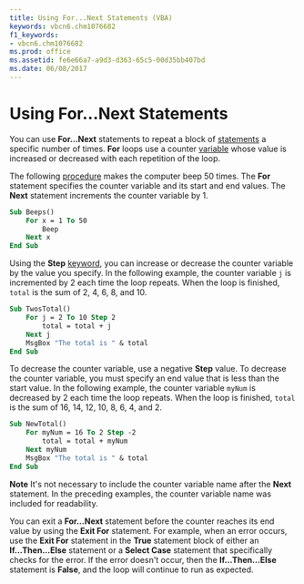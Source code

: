 ```yaml
---
title: Using For...Next Statements (VBA)
keywords: vbcn6.chm1076682
f1_keywords:
- vbcn6.chm1076682
ms.prod: office
ms.assetid: fe6e66a7-a9d3-d363-65c5-00d35bb407bd
ms.date: 06/08/2017
---
```


# Using For...Next Statements

You can use  **For...Next** statements to repeat a block of [statements](vbe-glossary.md) a specific number of times. **For** loops use a counter [variable](vbe-glossary.md) whose value is increased or decreased with each repetition of the loop.

The following [procedure](vbe-glossary.md) makes the computer beep 50 times. The **For** statement specifies the counter variable and its start and end values. The **Next** statement increments the counter variable by 1.

```vb
Sub Beeps() 
    For x = 1 To 50 
        Beep 
    Next x 
End Sub
```

Using the  **Step** [keyword](vbe-glossary.md), you can increase or decrease the counter variable by the value you specify. In the following example, the counter variable  `j` is incremented by 2 each time the loop repeats. When the loop is finished, `total` is the sum of 2, 4, 6, 8, and 10.

```vb
Sub TwosTotal() 
    For j = 2 To 10 Step 2 
        total = total + j 
    Next j 
    MsgBox "The total is " & total 
End Sub
```

To decrease the counter variable, use a negative  **Step** value. To decrease the counter variable, you must specify an end value that is less than the start value. In the following example, the counter variable `myNum` is decreased by 2 each time the loop repeats. When the loop is finished, `total` is the sum of 16, 14, 12, 10, 8, 6, 4, and 2.

```vb
Sub NewTotal() 
    For myNum = 16 To 2 Step -2 
        total = total + myNum 
    Next myNum 
    MsgBox "The total is " & total 
End Sub
```

 **Note**  It's not necessary to include the counter variable name after the  **Next** statement. In the preceding examples, the counter variable name was included for readability.

You can exit a  **For...Next** statement before the counter reaches its end value by using the **Exit For** statement. For example, when an error occurs, use the **Exit For** statement in the **True** statement block of either an **If...Then...Else** statement or a **Select Case** statement that specifically checks for the error. If the error doesn't occur, then the **If…Then…Else** statement is **False**, and the loop will continue to run as expected.
